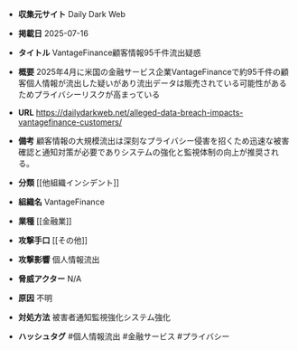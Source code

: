 - **収集元サイト**
Daily Dark Web

- **掲載日**
2025-07-16

- **タイトル**
VantageFinance顧客情報95千件流出疑惑

- **概要**
2025年4月に米国の金融サービス企業VantageFinanceで約95千件の顧客個人情報が流出した疑いがあり流出データは販売されている可能性があるためプライバシーリスクが高まっている

- **URL**
https://dailydarkweb.net/alleged-data-breach-impacts-vantagefinance-customers/

- **備考**
顧客情報の大規模流出は深刻なプライバシー侵害を招くため迅速な被害確認と通知対策が必要でありシステムの強化と監視体制の向上が推奨される。

- **分類**
[[他組織インシデント]]

- **組織名**
VantageFinance

- **業種**
[[金融業]]

- **攻撃手口**
[[その他]]

- **攻撃影響**
個人情報流出

- **脅威アクター**
N/A

- **原因**
不明

- **対処方法**
被害者通知監視強化システム強化

- **ハッシュタグ**
#個人情報流出 #金融サービス #プライバシー
